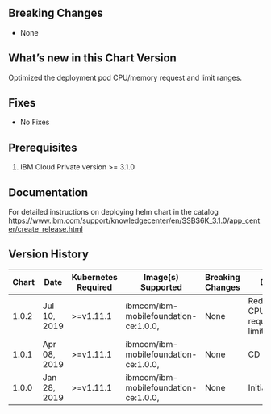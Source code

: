 ## Breaking Changes
* None
## What’s new in this Chart Version
Optimized the deployment pod CPU/memory request and limit ranges.  
## Fixes
* No Fixes

## Prerequisites
1. IBM Cloud Private version >= 3.1.0

## Documentation
For detailed instructions on deploying helm chart in the catalog
https://www.ibm.com/support/knowledgecenter/en/SSBS6K_3.1.0/app_center/create_release.html 

## Version History
| Chart | Date | Kubernetes Required | Image(s) Supported | Breaking Changes | Details |
| ----- | ---- | ------------------- | ------------------ | ---------------- | ------- |
| 1.0.2 | Jul 10, 2019 | >=v1.11.1   | ibmcom/ibm-mobilefoundation-ce:1.0.0, | None | Reduce Pod CPU/Memory request & limits   |
| 1.0.1 | Apr 08, 2019 | >=v1.11.1   | ibmcom/ibm-mobilefoundation-ce:1.0.0, | None | CD Update   |
| 1.0.0 | Jan 28, 2019 | >=v1.11.1   | ibmcom/ibm-mobilefoundation-ce:1.0.0, | None | Initial Chart |

